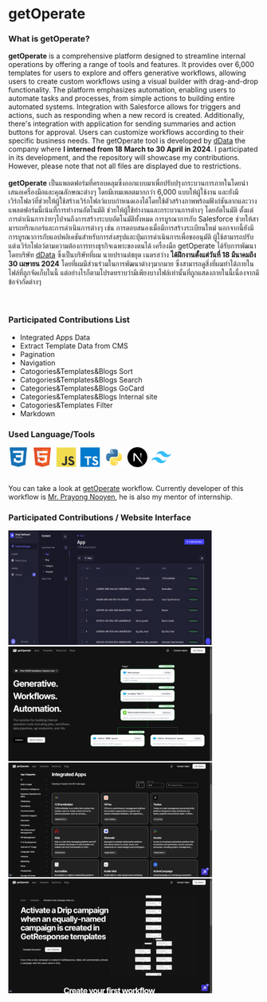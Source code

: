# getOperate

### What is getOperate?
**getOperate** is a comprehensive platform designed to streamline internal operations by offering a range of tools and features. It provides over 6,000 templates for users to explore and offers generative workflows, allowing users to create custom workflows using a visual builder with drag-and-drop functionality. The platform emphasizes automation, enabling users to automate tasks and processes, from simple actions to building entire automated systems. Integration with Salesforce allows for triggers and actions, such as responding when a new record is created. Additionally, there's integration with application for sending summaries and action buttons for approval. Users can customize workflows according to their specific business needs.
The getOperate tool is developed by [dData](https://th.linkedin.com/company/ddataco) the company where **I interned from 18 March to 30 April in 2024**. I participated in its development, and the repository will showcase my contributions. However, please note that not all files are displayed due to restrictions.
<br>  
**getOperate** เป็นแพลตฟอร์มที่ครอบคลุมซึ่งออกแบบมาเพื่อปรับปรุงกระบวนการภายในโดยนำเสนอเครื่องมือและคุณลักษณะต่างๆ โดยมีเทมเพลตมากกว่า 6,000 แบบให้ผู้ใช้งาน และยังมีเวิร์กโฟลว์ที่ช่วยให้ผู้ใช้สร้างเวิร์กโฟลว์แบบกำหนดเองได้โดยใช้ตัวสร้างภาพพร้อมฟังก์ชันลากและวาง แพลตฟอร์มนี้เน้นที่การทำงานอัตโนมัติ ช่วยให้ผู้ใช้ทำงานและกระบวนการต่างๆ โดยอัตโนมัติ ตั้งแต่การดำเนินการง่ายๆไปจนถึงการสร้างระบบอัตโนมัติทั้งหมด การบูรณาการกับ Salesforce ช่วยให้สามารถทริกเกอร์และการดำเนินการต่างๆ เช่น การตอบสนองเมื่อมีการสร้างระเบียนใหม่ นอกจากนี้ยังมีการบูรณาการกับแอปพลิเคชันสำหรับการส่งสรุปและปุ่มการดำเนินการเพื่อขออนุมัติ ผู้ใช้สามารถปรับแต่งเวิร์กโฟลว์ตามความต้องการทางธุรกิจเฉพาะของตนได้
เครื่องมือ getOperate ได้รับการพัฒนาโดยบริษัท [dData](https://th.linkedin.com/company/ddataco) ซึ่งเป็นบริษัทที่ผม นายปรานต์ชยุต เนตรสว่าง **ได้ฝึกงานตั้งแต่วันที่ 18 มีนาคมถึง 30 เมษายน 2024** โดยที่ผมมีส่วนร่วมในการพัฒนาต่างๆมากมาย ซึ่งสามารถดูสิ่งที่ผมทำได้ภายในไฟล์ที่ถูกจัดเก็บในนี้ แต่อย่างไรก็ตามโปรดทราบว่ามีเพียงบางไฟล์เท่านั้นที่ถูกแสดงภายในนี้เนื่องจากมีข้อจำกัดต่างๆ
<br>
<br>
<br>
### Participated Contributions List
- Integrated Apps Data
- Extract Template Data from CMS
- Pagination
- Navigation
- Catogories&Templates&Blogs Sort
- Catogories&Templates&Blogs Search
- Categories&Templates&Blogs GoCard
- Categories&Templates&Blogs Internal site
- Catogories&Templates Filter
- Markdown

### Used Language/Tools
<div>
  <img src="https://github.com/devicons/devicon/blob/master/icons/css3/css3-plain.svg"  title="CSS"width="40" height="40"/>&nbsp;
  <img src="https://github.com/devicons/devicon/blob/master/icons/html5/html5-original.svg" title="HTML5"width="40" height="40"/>&nbsp;
  <img src="https://github.com/devicons/devicon/blob/master/icons/javascript/javascript-original.svg" title="JavaScript"width="40" height="40"/>&nbsp;
  <img src="https://github.com/devicons/devicon/blob/master/icons/typescript/typescript-original.svg" title="TypeScript"width="40" height="40"/>&nbsp;
  <img src="https://github.com/devicons/devicon/blob/master/icons/python/python-original.svg" title="Python"width="40" height="40"/>&nbsp;
  <img src="https://github.com/devicons/devicon/blob/master/icons/nextjs/nextjs-original.svg" title="NEXT.js"width="40" height="40"/>&nbsp;
  <img src="https://github.com/devicons/devicon/blob/master/icons/tailwindcss/tailwindcss-original.svg" title="Tailwindcss"width="40" height="40"/>&nbsp;
</div>
<br>  

You can take a look at [getOperate](https://getoperate.com/) workflow. Currently developer of this workflow is [Mr. Prayong Nooyen](https://www.linkedin.com/in/prayong/), he is also my mentor of internship.

###  Participated Contributions / Website Interface
<div>
  <img src="./illustration/UI1.png"  title="CMS" height="230"width="408"/>
  <img src="./illustration/UI2.png"  title="UI" height="230"/>
  <img src="./illustration/UI3.png"  title="UI" height="230"/>
  <img src="./illustration/UI4.png"  title="UI" height="230"/>
</div>

